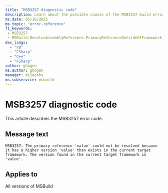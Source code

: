 ```yaml
---
title: "MSB3257 diagnostic code"
description: Learn about the possible causes of the MSB3257 build error, and get troubleshooting tips.
ms.date: 05/16/2025
ms.topic: "error-reference"
f1_keywords:
 - MSB3257
 - MSBuild.ResolveAssemblyReference.PrimaryReferenceOutsideOfFramework
dev_langs:
  - "VB"
  - "CSharp"
  - "C++"
  - "FSharp"
author: ghogen
ms.author: ghogen
manager: mijacobs
ms.subservice: msbuild
---
```


# MSB3257 diagnostic code

<!-- :::ErrorDefinitionDescription::: -->
<!-- :::editable-content name="introDescription"::: -->
This article describes the MSB3257 error code.
<!-- :::editable-content-end::: -->

## Message text

<!-- :::editable-content name="messageText"::: -->
`MSB3257: The primary reference 'value' could not be resolved because it has a higher version 'value' than exists in the current target framework. The version found in the current target framework is 'value'.`
<!-- :::editable-content-end::: -->
<!-- MSB3257: The primary reference "{0}" could not be resolved because it has a higher version "{1}" than exists in the current target framework. The version found in the current target framework is "{2}". -->

<!-- :::editable-content name="postOutputDescription"::: -->
<!--
{StrBegin="MSB3257: "}
-->
<!-- :::editable-content-end::: -->
<!-- :::ErrorDefinitionDescription-end::: -->

## Applies to

All versions of MSBuild
